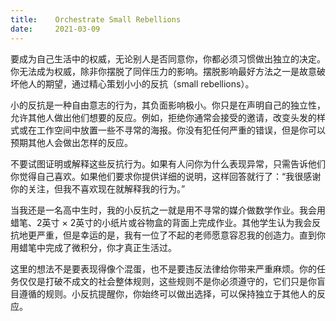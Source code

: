 ```yaml
---
title:    Orchestrate Small Rebellions
date:     2021-03-09
---
```


要成为自己生活中的权威，无论别人是否同意你，你都必须习惯做出独立的决定。你无法成为权威，除非你摆脱了同伴压力的影响。摆脱影响最好方法之一是故意破坏他人的期望，通过精心策划小小的反抗（small rebellions）。

小的反抗是一种自由意志的行为，其负面影响极小。你只是在声明自己的独立性，允许其他人做出他们想要的反应。例如，拒绝你通常会接受的邀请，改变头发的样式或在工作空间中放置一些不寻常的海报。你没有犯任何严重的错误，但是你可以预期其他人会做出怎样的反应。

不要试图证明或解释这些反抗行为。如果有人问你为什么表现异常，只需告诉他们你觉得自己喜欢。如果他们要求你提供详细的说明，这样回答就行了：“我很感谢你的关注，但我不喜欢现在就解释我的行为。”

当我还是一名高中生时，我的小反抗之一就是用不寻常的媒介做数学作业。我会用蜡笔、2英寸 $\times$ 2英寸的小纸片或谷物盒的背面上完成作业。其他学生认为我会反抗地更严重，但是幸运的是，我有一位了不起的老师愿意容忍我的创造力。直到你用蜡笔中完成了微积分，你才真正生活过。

这里的想法不是要表现得像个混蛋，也不是要违反法律给你带来严重麻烦。你的任务仅仅是打破不成文的社会整体规则，这些规则不是你必须遵守的，它们只是你盲目遵循的规则。小反抗提醒你，你始终可以做出选择，可以保持独立于其他人的反应。